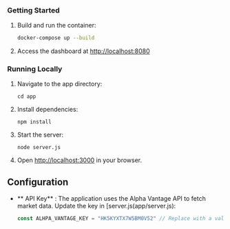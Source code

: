   ### Getting Started

1. Build and run the container:
     ``` sh 
    docker-compose up --build
    ```

  2. Access the dashboard at [http://localhost:8080](http://localhost:8080)

  ### Running Locally

1. Navigate to the app directory:
    ```
    cd app
    ```

 2. Install dependencies: 
    ```
    npm install
    ```

 3. Start the server:
    ```
    node server.js
    ```

  4. Open [http://localhost:3000](http://localhost:3000) in your browser.

## Configuration

  - ** API Key** : The application uses the Alpha Vantage API to fetch market data. Update the key in [server.js(app/server.js): 
    ```js
    const ALHPA_VANTAGE_KEY = "HK5KYXTX7W5BM0V52" // Replace with a valid key
    ```
</html>
